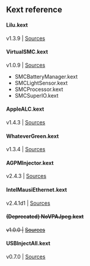 ## Kext reference


#### Lilu.kext

v1.3.9 |
[Sources](https://github.com/acidanthera/Lilu)


#### VirtualSMC.kext

v1.0.9 |
[Sources](https://github.com/acidanthera/VirtualSMC)

- SMCBatteryManager.kext
- SMCLightSensor.kext
- SMCProcessor.kext
- SMCSuperIO.kext

#### AppleALC.kext

v1.4.3 |
[Sources](https://github.com/acidanthera/AppleALC)

#### WhateverGreen.kext

v1.3.4 |
[Sources](https://github.com/acidanthera/WhateverGreen)

#### AGPMInjector.kext

v2.4.3 |
[Sources](https://github.com/Pavo-IM/AGPMInjector)


#### IntelMausiEthernet.kext

v2.4.1d1 |
[Sources](https://github.com/Mieze/IntelMausiEthernet)


#### ~~(Deprecated) NoVPAJpeg.kext~~

~~v1.0.0 |~~
~~[Sources](https://github.com/vulgo/NoVPAJpeg)~~

#### USBInjectAll.kext

v0.7.0 |
[Sources](https://github.com/RehabMan/OS-X-USB-Inject-All)

